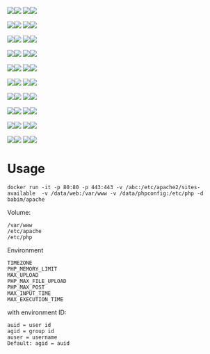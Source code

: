 [![](https://images.microbadger.com/badges/image/babim/apache.svg)](https://microbadger.com/images/babim/apache "Get your own image badge on microbadger.com")[![](https://images.microbadger.com/badges/version/babim/apache.svg)](https://microbadger.com/images/babim/apache "Get your own version badge on microbadger.com")
[![](https://images.microbadger.com/badges/image/babim/apache:ssh.svg)](https://microbadger.com/images/babim/apache:ssh "Get your own image badge on microbadger.com")[![](https://images.microbadger.com/badges/version/babim/apache:ssh.svg)](https://microbadger.com/images/babim/apache:ssh "Get your own version badge on microbadger.com")

[![](https://images.microbadger.com/badges/image/babim/apache:alpine.svg)](https://microbadger.com/images/babim/apache:alpine "Get your own image badge on microbadger.com")[![](https://images.microbadger.com/badges/version/babim/apache:alpine.svg)](https://microbadger.com/images/babim/apache:alpine "Get your own version badge on microbadger.com")
[![](https://images.microbadger.com/badges/image/babim/apache:alpine.ssh.svg)](https://microbadger.com/images/babim/apache:alpine.ssh "Get your own image badge on microbadger.com")[![](https://images.microbadger.com/badges/version/babim/apache:alpine.ssh.svg)](https://microbadger.com/images/babim/apache:alpine.ssh "Get your own version badge on microbadger.com")

[![](https://images.microbadger.com/badges/image/babim/apache:php5.svg)](https://microbadger.com/images/babim/apache:php5 "Get your own image badge on microbadger.com")[![](https://images.microbadger.com/badges/version/babim/apache:php5.svg)](https://microbadger.com/images/babim/apache:php5 "Get your own version badge on microbadger.com")
[![](https://images.microbadger.com/badges/image/babim/apache:php5.ssh.svg)](https://microbadger.com/images/babim/apache:php5.ssh "Get your own image badge on microbadger.com")[![](https://images.microbadger.com/badges/version/babim/apache:php5.ssh.svg)](https://microbadger.com/images/babim/apache:php5.ssh "Get your own version badge on microbadger.com")

[![](https://images.microbadger.com/badges/image/babim/apache:php5.cron.svg)](https://microbadger.com/images/babim/apache:php5.cron "Get your own image badge on microbadger.com")[![](https://images.microbadger.com/badges/version/babim/apache:php5.cron.svg)](https://microbadger.com/images/babim/apache:php5.cron "Get your own version badge on microbadger.com")
[![](https://images.microbadger.com/badges/image/babim/apache:php5.cron.ssh.svg)](https://microbadger.com/images/babim/apache:php5.cron.ssh "Get your own image badge on microbadger.com")[![](https://images.microbadger.com/badges/version/babim/apache:php5.cron.ssh.svg)](https://microbadger.com/images/babim/apache:php5.cron.ssh "Get your own version badge on microbadger.com")

[![](https://images.microbadger.com/badges/image/babim/apache:php5.alpine.svg)](https://microbadger.com/images/babim/apache:php5.alpine "Get your own image badge on microbadger.com")[![](https://images.microbadger.com/badges/version/babim/apache:php5.alpine.svg)](https://microbadger.com/images/babim/apache:php5.alpine "Get your own version badge on microbadger.com")
[![](https://images.microbadger.com/badges/image/babim/apache:php5.alpine.ssh.svg)](https://microbadger.com/images/babim/apache:php5.alpine.ssh "Get your own image badge on microbadger.com")[![](https://images.microbadger.com/badges/version/babim/apache:php5.alpine.ssh.svg)](https://microbadger.com/images/babim/apache:php5.alpine.ssh "Get your own version badge on microbadger.com")

[![](https://images.microbadger.com/badges/image/babim/apache:php5.alpine.cron.svg)](https://microbadger.com/images/babim/apache:php5.alpine.cron "Get your own image badge on microbadger.com")[![](https://images.microbadger.com/badges/version/babim/apache:php5.alpine.cron.svg)](https://microbadger.com/images/babim/apache:php5.alpine.cron "Get your own version badge on microbadger.com")
[![](https://images.microbadger.com/badges/image/babim/apache:php5.alpine.cron.ssh.svg)](https://microbadger.com/images/babim/apache:php5.alpine.cron.ssh "Get your own image badge on microbadger.com")[![](https://images.microbadger.com/badges/version/babim/apache:php5.alpine.cron.ssh.svg)](https://microbadger.com/images/babim/apache:php5.alpine.cron.ssh "Get your own version badge on microbadger.com")

[![](https://images.microbadger.com/badges/image/babim/apache:php7.svg)](https://microbadger.com/images/babim/apache:php7 "Get your own image badge on microbadger.com")[![](https://images.microbadger.com/badges/version/babim/apache:php7.svg)](https://microbadger.com/images/babim/apache:php7 "Get your own version badge on microbadger.com")
[![](https://images.microbadger.com/badges/image/babim/apache:php7.ssh.svg)](https://microbadger.com/images/babim/apache:php7.ssh "Get your own image badge on microbadger.com")[![](https://images.microbadger.com/badges/version/babim/apache:php7.ssh.svg)](https://microbadger.com/images/babim/apache:php7.ssh "Get your own version badge on microbadger.com")

[![](https://images.microbadger.com/badges/image/babim/apache:php7.cron.svg)](https://microbadger.com/images/babim/apache:php7.cron "Get your own image badge on microbadger.com")[![](https://images.microbadger.com/badges/version/babim/apache:php7.cron.svg)](https://microbadger.com/images/babim/apache:php7.cron "Get your own version badge on microbadger.com")
[![](https://images.microbadger.com/badges/image/babim/apache:php7.cron.ssh.svg)](https://microbadger.com/images/babim/apache:php7.cron.ssh "Get your own image badge on microbadger.com")[![](https://images.microbadger.com/badges/version/babim/apache:php7.cron.ssh.svg)](https://microbadger.com/images/babim/apache:php7.cron.ssh "Get your own version badge on microbadger.com")

[![](https://images.microbadger.com/badges/image/babim/apache:php7.alpine.svg)](https://microbadger.com/images/babim/apache:php7.alpine "Get your own image badge on microbadger.com")[![](https://images.microbadger.com/badges/version/babim/apache:php7.alpine.svg)](https://microbadger.com/images/babim/apache:php7.alpine "Get your own version badge on microbadger.com")
[![](https://images.microbadger.com/badges/image/babim/apache:php7.alpine.ssh.svg)](https://microbadger.com/images/babim/apache:php7.alpine.ssh "Get your own image badge on microbadger.com")[![](https://images.microbadger.com/badges/version/babim/apache:php7.alpine.ssh.svg)](https://microbadger.com/images/babim/apache:php7.alpine.ssh "Get your own version badge on microbadger.com")

[![](https://images.microbadger.com/badges/image/babim/apache:php7.alpine.cron.svg)](https://microbadger.com/images/babim/apache:php7.alpine.cron "Get your own image badge on microbadger.com")[![](https://images.microbadger.com/badges/version/babim/apache:php7.alpine.cron.svg)](https://microbadger.com/images/babim/apache:php7.alpine.cron "Get your own version badge on microbadger.com")
[![](https://images.microbadger.com/badges/image/babim/apache:php7.alpine.cron.ssh.svg)](https://microbadger.com/images/babim/apache:php7.alpine.cron.ssh "Get your own image badge on microbadger.com")[![](https://images.microbadger.com/badges/version/babim/apache:php7.alpine.cron.ssh.svg)](https://microbadger.com/images/babim/apache:php7.alpine.cron.ssh "Get your own version badge on microbadger.com")

# Usage
```
docker run -it -p 80:80 -p 443:443 -v /abc:/etc/apache2/sites-available  -v /data/web:/var/www -v /data/phpconfig:/etc/php -d babim/apache
```

Volume:
```
/var/www
/etc/apache
/etc/php
```

Environment
```
TIMEZONE
PHP_MEMORY_LIMIT
MAX_UPLOAD
PHP_MAX_FILE_UPLOAD
PHP_MAX_POST
MAX_INPUT_TIME
MAX_EXECUTION_TIME
```
with environment ID:
```
auid = user id
agid = group id
auser = username
Default: agid = auid
```
